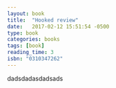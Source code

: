 ```yaml
---
layout: book
title:  "Hooked review"
date:   2017-02-12 15:51:54 -0500
type: book
categories: books
tags: [book]
reading_time: 3
isbn: "0310347262"
---
```

dadsdadasdadsads